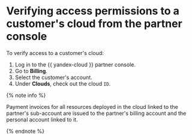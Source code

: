 # Verifying access permissions to a customer's cloud from the partner console

To verify access to a customer's cloud:
1. Log in to the {{ yandex-cloud }} partner console.
1. Go to **Billing**.
1. Select the customer's account.
1. Under **Clouds**, check out the cloud `ID`.

{% note info %}

Payment invoices for all resources deployed in the cloud linked to the partner's sub-account are issued to the partner's billing account and the personal account linked to it.

{% endnote %}